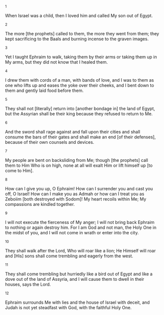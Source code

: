 <sup>1</sup> 

When Israel was a child, then I loved him and called My son out of Egypt. 

<sup>2</sup> 

The more [the prophets] called to them, the more they went from them; they kept sacrificing to the Baals and burning incense to the graven images. 

<sup>3</sup> 

Yet I taught Ephraim to walk, taking them by their arms or taking them up in My arms, but they did not know that I healed them. 

<sup>4</sup> 

I drew them with cords of a man, with bands of love, and I was to them as one who lifts up and eases the yoke over their cheeks, and I bent down to them and gently laid food before them. 

<sup>5</sup> 

They shall not [literally] return into [another bondage in] the land of Egypt, but the Assyrian shall be their king because they refused to return to Me. 

<sup>6</sup> 

And the sword shall rage against and fall upon their cities and shall consume the bars of their gates and shall make an end [of their defenses], because of their own counsels and devices. 

<sup>7</sup> 

My people are bent on backsliding from Me; though [the prophets] call them to Him Who is on high, none at all will exalt Him or lift himself up [to come to Him]. 

<sup>8</sup> 

How can I give you up, O Ephraim! How can I surrender you and cast you off, O Israel! How can I make you as Admah or how can I treat you as Zeboiim [both destroyed with Sodom]! My heart recoils within Me; My compassions are kindled together. 

<sup>9</sup> 

I will not execute the fierceness of My anger; I will not bring back Ephraim to nothing or again destroy him. For I am God and not man, the Holy One in the midst of you, and I will not come in wrath or enter into the city. 

<sup>10</sup> 

They shall walk after the Lord, Who will roar like a lion; He Himself will roar and [His] sons shall come trembling and eagerly from the west. 

<sup>11</sup> 

They shall come trembling but hurriedly like a bird out of Egypt and like a dove out of the land of Assyria, and I will cause them to dwell in their houses, says the Lord. 

<sup>12</sup> 

Ephraim surrounds Me with lies and the house of Israel with deceit, and Judah is not yet steadfast with God, with the faithful Holy One.